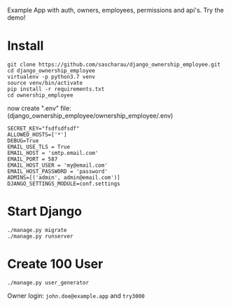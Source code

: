 Example App with auth, owners, employees, permissions and api's. Try the demo!



# Install
~~~~
git clone https://github.com/sascharau/django_ownership_employee.git
cd django_ownership_employee
virtualenv -p python3.7 venv
source venv/bin/activate
pip install -r requirements.txt
cd ownership_employee
~~~~
now create ".env" file: (django_ownership_employee/ownership_employee/.env)
~~~~
SECRET_KEY="fsdfsdfsdf"
ALLOWED_HOSTS=['*']
DEBUG=True
EMAIL_USE_TLS = True
EMAIL_HOST = 'smtp.email.com'
EMAIL_PORT = 587
EMAIL_HOST_USER = 'my@email.com'
EMAIL_HOST_PASSWORD = 'password'
ADMINS=[('admin', admin@email.com')]
DJANGO_SETTINGS_MODULE=conf.settings
~~~~


# Start Django
~~~~
./manage.py migrate
./manage.py runserver
~~~~


# Create 100 User
~~~~
./manage.py user_generator
~~~~
Owner login: `john.doe@example.app` and `try3000`
